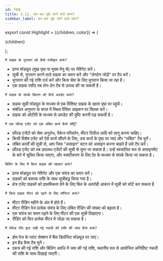```yaml
---
id: FAQ
title: 3.11. बार-बार पूछे जाने वाले प्रश्न?
sidebar_label: बार-बार पूछे जाने वाले प्रश्न?
---
```


export const Highlight = ({children, color}) => (
  <p
    style={{
      backgroundColor: color,
      borderRadius: '0.5rem',
      paddingLeft: '1rem',
      paddingRight: '1rem',
      paddingTop: '2rem',
      paddingBottom: '0.5rem',
    }}>
    {children}
  </p>
);

<Highlight color="#ebedf0">

	मैं ग्राहक के भुगतान को कैसे पंजीकृत करूं?

* प्राप्य मॉड्यूल (मुख पृष्ठ या मुख्य मेनू से) पर नेविगेट करें।
* सूची से, भुगतान करने वाले ग्राहक का चयन करें और "लेनदेन जोड़ें" पर टैप करें।
* भुगतान की गई राशि दर्ज करें और किस सेवा के लिए भुगतान किया जा रहा है।
* एक ग्राहक रसीद तब लेन-देन टैब से उत्पन्न की जा सकती है।

</Highlight>

<Highlight color="#ebedf0">

	मैं ग्राहक के संपर्क विवरण को कैसे अपडेट करूं?

* ग्राहक सूची मॉड्यूल के माध्यम से एक विशिष्ट ग्राहक के खाता पृष्ठ पर पहुंचें।
* संबंधित अनुभाग के बगल में स्थित पेंसिल आइकन पर क्लिक करें।
* ग्राहक को ओटीपी के माध्यम से अपडेट की पुष्टि करनी पड़ सकती है।

</Highlight>

<Highlight color="#ebedf0">

	मैं एक फील्ड एजेंट को एक लंबित कार्य कैसे सौंपूँ?

* फील्ड एजेंटों को सेवा अनुरोध, पैकेज परिवर्तन, मीटर रिलीज़ आदि को लागू करना चाहिए।
* किसी विशेष एजेंट को ऐसे कार्य सौंपने के लिए, उस कार्य के पृष्ठ पर जाएं और "लंबित" टैब चुनें।
* लंबित कार्यों की सूची से, आप जिस "असाइन" बटन को असाइन करना चाहते हैं उसे टैप करें।
* फ़ील्ड एजेंट को तब उपलब्ध एजेंटों की सूची से चुना जा सकता है। उन्हें स्वचालित रूप से असाइनमेंट के बारे में सूचित किया जाएगा, और स्पष्टीकरण के लिए ऐप के माध्यम से संपर्क किया जा सकता है।

</Highlight>

<Highlight color="#ebedf0">

	बिलिंग के लिए मैं किस ग्राहक की पहचान करूं?

* प्राप्य मॉड्यूल पर नेविगेट और एक संयंत्र का चयन करें।
* ग्राहकों को बकाया राशि के साथ सूचीबद्ध किया गया है।
* क्षेत्र एजेंट ग्राहकों को प्राथमिकता देने के लिए बिल के अवरोही आकार में सूची को सॉर्ट कर सकता है

</Highlight>

<Highlight color="#ebedf0">

	मैं किस ग्राहक मीटर को पढ़ने के लिए मॉनिटर करूं?

* मीटर रीडिंग महीने के अंत में होते हैं।
* मीटर रीडिंग पेज प्रत्येक संयंत्र के लिए लंबित रीडिंग की संख्या को बढ़ाता है।
* एक संयंत्र का चयन पढ़ने के लिए मीटर की एक सूची दिखाएगा।
* रीडिंग को फिर प्रत्येक मीटर में जोड़ा जा सकता है।

</Highlight>

<Highlight color="#ebedf0">

	मैं फील्ड टीम द्वारा रखी गई नकदी की राशि की जांच कैसे करूं?

* होम पेज के प्लांट सेक्शन में बैंक डिपॉजिट मॉड्यूल पर जाएं।
* इन हैंड कैश टैब चुनें।
* एकत्र की गई राशि और बिलिंग अवधि में जमा की गई राशि, स्थानीय रूप से आयोजित अनिर्दिष्ट नकदी की राशि के साथ दिखाई जाएगी।

</Highlight>

